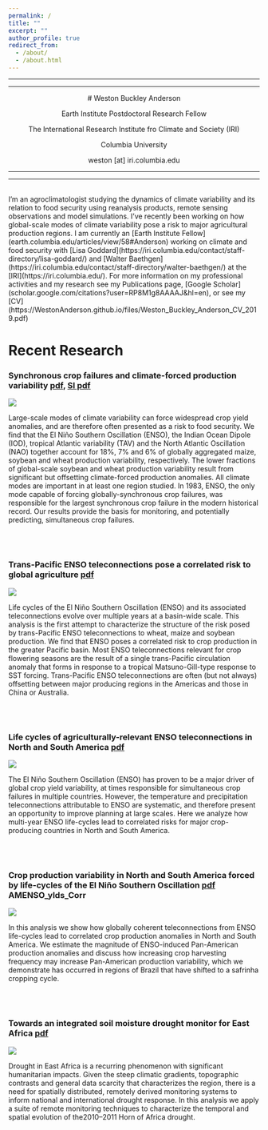 ```yaml
---
permalink: /
title: ""
excerpt: ""
author_profile: true
redirect_from: 
  - /about/
  - /about.html
---
```

---
---

<p style='text-align: center;'>
# Weston Buckley Anderson 
</p>
<p style="text-align: center;">Earth Institute Postdoctoral Research Fellow</p>
<p style="text-align: center;">The International Research Institute fro Climate and Society (IRI)</p>
<p style="text-align: center;">Columbia University </p>

<p style="text-align: center;">weston [at] iri.columbia.edu</p>

---
---
</br>
I’m an agroclimatologist studying the dynamics of climate variability and its relation to food security using reanalysis products, remote  sensing observations and model simulations. I’ve recently been working on how global-scale modes of climate variability pose a risk to major agricultural production regions. I am currently an [Earth Institute Fellow](earth.columbia.edu/articles/view/58#Anderson) working on climate and food security with [Lisa Goddard](https://iri.columbia.edu/contact/staff-directory/lisa-goddard/) and  [Walter Baethgen](https://iri.columbia.edu/contact/staff-directory/walter-baethgen/) at the [IRI](https://iri.columbia.edu/). For more information on my professional activities and my research see my Publications page, [Google Scholar](scholar.google.com/citations?user=RP8M1g8AAAAJ&hl=en), or see my [CV](https://WestonAnderson.github.io/files/Weston_Buckley_Anderson_CV_2019.pdf)



# Recent Research

### Synchronous crop failures and climate-forced production variability [pdf](https://WestonAnderson.github.io/files/Anderson2019_synchronous.pdf), [SI pdf](https://WestonAnderson.github.io/files/Anderson2019_synchronous_SI.pdf)

![](https://WestonAnderson.github.io/images/SynchronousFailures.png)

Large-scale modes of climate variability can force widespread crop yield anomalies, and are therefore often presented as a risk to food security. We find that the El Niño Southern Oscillation (ENSO), the Indian Ocean Dipole (IOD), tropical Atlantic variability (TAV) and the North Atlantic Oscillation (NAO) together account for 18%, 7% and 6% of globally aggregated maize, soybean and wheat production variability, respectively. The lower fractions of global-scale soybean and wheat production variability result from significant but offsetting climate-forced production anomalies. All climate modes are important in at least one region studied. In 1983, ENSO, the only mode capable of forcing globally-synchronous crop failures, was responsible for the largest synchronous crop failure in the modern historical record. Our results provide the basis for monitoring, and potentially predicting, simultaneous crop failures.

</br>
</br>
 

### Trans-Pacific ENSO teleconnections pose a correlated risk to global agriculture [pdf](https://WestonAnderson.github.io/files/Anderson2018transpacific.pdf)

![](https://WestonAnderson.github.io/images/Transpacific.png)

Life cycles of the El Niño Southern Oscillation (ENSO) and its associated teleconnections evolve over multiple years at a basin-wide scale. This analysis is the first attempt to characterize the structure of the risk posed by trans-Pacific ENSO teleconnections to wheat, maize and soybean production. We find that ENSO poses a correlated risk to crop production in the greater Pacific basin. Most ENSO teleconnections relevant for crop flowering seasons are the result of a single trans-Pacific circulation anomaly that forms in response to a tropical Matsuno-Gill-type response to SST forcing. Trans-Pacific ENSO teleconnections are often (but not always) offsetting between major producing regions in the Americas and those in China or Australia.

 
</br>
</br>

### Life cycles of agriculturally-relevant ENSO teleconnections in North and South America [pdf](https://WestonAnderson.github.io/files/Anderson2016lifecycles.pdf)

![](https://WestonAnderson.github.io/images/ENSO_tele.png)

The El Niño Southern Oscillation (ENSO) has proven to be a major driver of global crop yield variability, at times responsible for simultaneous crop failures in multiple countries. However, the temperature and precipitation teleconnections attributable to ENSO are systematic, and therefore present an opportunity to improve planning at large scales. Here we analyze how multi-year ENSO life-cycles lead to correlated risks for major crop-producing countries in North and South America.


</br>
</br>

### Crop production variability in North and South America forced by life-cycles of the El Niño Southern Oscillation [pdf](https://WestonAnderson.github.io/files/Anderson2017crop.pdf)  AMENSO_ylds_Corr

![](https://WestonAnderson.github.io/images/AMENSO_ylds_Corr-768x576.png)

In this analysis we show how globally coherent teleconnections from ENSO life-cycles lead to correlated crop production anomalies in North and South America. We estimate the magnitude of ENSO-induced Pan-American production anomalies and discuss how increasing crop harvesting frequency may increase Pan-American production variability, which we demonstrate has occurred in regions of Brazil that have shifted to a safrinha cropping cycle.


</br>
</br>

### Towards an integrated soil moisture drought monitor for East Africa [pdf](https://WestonAnderson.github.io/files/Anderson2012drought.pdf)

![](https://WestonAnderson.github.io/images/drought_monitor.png)

Drought in East Africa is a recurring phenomenon with significant humanitarian impacts. Given the steep climatic gradients, topographic contrasts and general data scarcity that characterizes the region, there is a need for spatially distributed, remotely derived monitoring systems to inform national and international drought response. In this analysis we apply a suite of remote monitoring techniques to characterize the temporal and spatial evolution of the2010–2011 Horn of Africa drought.

 
